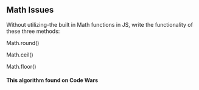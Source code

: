 ## Math Issues
Without utilizing-the built in Math functions in JS, write the functionality of these three methods:

Math.round()

Math.ceil()

Math.floor()


#### This algorithm found on Code Wars